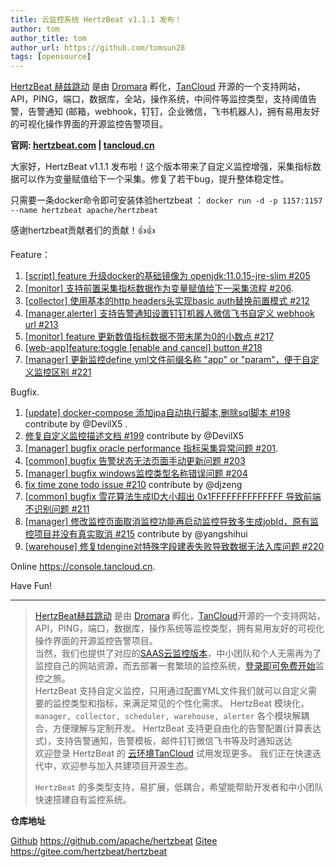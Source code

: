 ```yaml
---
title: 云监控系统 HertzBeat v1.1.1 发布！   
author: tom  
author_title: tom   
author_url: https://github.com/tomsun28  
tags: [opensource]
---
```


[HertzBeat 赫兹跳动](https://github.com/apache/hertzbeat) 是由 [Dromara](https://dromara.org) 孵化，[TanCloud](https://tancloud.cn) 开源的一个支持网站，API，PING，端口，数据库，全站，操作系统，中间件等监控类型，支持阈值告警，告警通知 (邮箱，webhook，钉钉，企业微信，飞书机器人)，拥有易用友好的可视化操作界面的开源监控告警项目。

**官网: [hertzbeat.com](https://hertzbeat.apache.org) | [tancloud.cn](https://tancloud.cn)**

大家好，HertzBeat v1.1.1 发布啦！这个版本带来了自定义监控增强，采集指标数据可以作为变量赋值给下一个采集。修复了若干bug，提升整体稳定性。

只需要一条docker命令即可安装体验hertzbeat ：
`docker run -d -p 1157:1157 --name hertzbeat apache/hertzbeat`

感谢hertzbeat贡献者们的贡献！👍👍

Feature：

1. [[script] feature 升级docker的基础镜像为 openjdk:11.0.15-jre-slim #205](https://github.com/apache/hertzbeat/pull/205)
2. [[monitor] 支持前置采集指标数据作为变量赋值给下一采集流程 #206](https://github.com/apache/hertzbeat/pull/206).
3. [[collector] 使用基本的http headers头实现basic auth替换前置模式 #212](https://github.com/apache/hertzbeat/pull/212)
4. [[manager,alerter] 支持告警通知设置钉钉机器人微信飞书自定义 webhook url  #213](https://github.com/apache/hertzbeat/pull/213)
5. [[monitor] feature 更新数值指标数据不带末尾为0的小数点 #217](https://github.com/apache/hertzbeat/pull/217)
6. [[web-app]feature:toggle [enable and cancel] button #218](https://github.com/apache/hertzbeat/pull/218)
7. [[manager] 更新监控define yml文件前缀名称 "app" or "param"，便于自定义监控区别 #221](https://github.com/apache/hertzbeat/pull/221)

Bugfix.

1. [[update] docker-compose 添加jpa自动执行脚本,删除sql脚本 #198](https://github.com/apache/hertzbeat/pull/198) contribute by @DevilX5  .
2. [修复自定义监控描述文档 #199](https://github.com/apache/hertzbeat/pull/199) contribute by @DevilX5
3. [[manager] bugfix oracle performance 指标采集异常问题 #201](https://github.com/apache/hertzbeat/pull/201).
4. [[common] bugfix 告警状态无法页面手动更新问题 #203](https://github.com/apache/hertzbeat/pull/203)
5. [[manager] bugfix windows监控类型名称错误问题 #204](https://github.com/apache/hertzbeat/pull/204)
6. [fix time zone todo issue #210](https://github.com/apache/hertzbeat/pull/210) contribute by @djzeng
7. [[common] bugfix 雪花算法生成ID大小超出 0x1FFFFFFFFFFFFFF 导致前端不识别问题 #211](https://github.com/apache/hertzbeat/pull/211)
8. [[manager] 修改监控页面取消监控功能再启动监控导致多生成jobId，原有监控项目并没有真实取消 #215](https://github.com/apache/hertzbeat/pull/215) contribute by @yangshihui
9. [[warehouse] 修复tdengine对特殊字段建表失败导致数据无法入库问题 #220](https://github.com/apache/hertzbeat/pull/220)

Online <https://console.tancloud.cn>.

Have Fun!

----

> [HertzBeat赫兹跳动](https://github.com/apache/hertzbeat) 是由 [Dromara](https://dromara.org) 孵化，[TanCloud](https://tancloud.cn)开源的一个支持网站，API，PING，端口，数据库，操作系统等监控类型，拥有易用友好的可视化操作界面的开源监控告警项目。  
> 当然，我们也提供了对应的[SAAS云监控版本](https://console.tancloud.cn)，中小团队和个人无需再为了监控自己的网站资源，而去部署一套繁琐的监控系统，[登录即可免费开始](https://console.tancloud.cn)监控之旅。  
> HertzBeat 支持自定义监控，只用通过配置YML文件我们就可以自定义需要的监控类型和指标，来满足常见的个性化需求。
> HertzBeat 模块化，`manager, collector, scheduler, warehouse, alerter` 各个模块解耦合，方便理解与定制开发。
> HertzBeat 支持更自由化的告警配置(计算表达式)，支持告警通知，告警模板，邮件钉钉微信飞书等及时通知送达  
> 欢迎登录 HertzBeat 的 [云环境TanCloud](https://console.tancloud.cn) 试用发现更多。
> 我们正在快速迭代中，欢迎参与加入共建项目开源生态。
>
> `HertzBeat` 的多类型支持，易扩展，低耦合，希望能帮助开发者和中小团队快速搭建自有监控系统。

**仓库地址**

[Github](https://github.com/apache/hertzbeat) <https://github.com/apache/hertzbeat>
[Gitee](https://gitee.com/hertzbeat/hertzbeat) <https://gitee.com/hertzbeat/hertzbeat>
